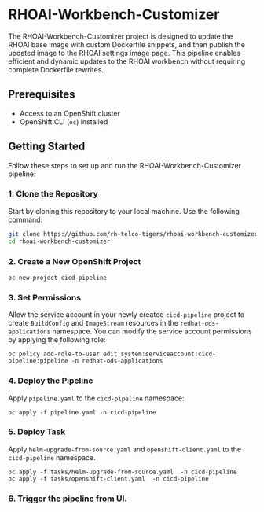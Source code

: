 # RHOAI-Workbench-Customizer

The RHOAI-Workbench-Customizer project is designed to update the RHOAI base image with custom Dockerfile snippets, and then publish the updated image to the RHOAI settings image page. This pipeline enables efficient and dynamic updates to the RHOAI workbench without requiring complete Dockerfile rewrites.

## Prerequisites

- Access to an OpenShift cluster
- OpenShift CLI (`oc`) installed

## Getting Started

Follow these steps to set up and run the RHOAI-Workbench-Customizer pipeline:

### 1. Clone the Repository

Start by cloning this repository to your local machine. Use the following command:

```bash
git clone https://github.com/rh-telco-tigers/rhoai-workbench-customizer.git
cd rhoai-workbench-customizer
```

### 2. Create a New OpenShift Project
```
oc new-project cicd-pipeline
```

### 3. Set Permissions
Allow the service account in your newly created `cicd-pipeline` project to create `BuildConfig` and `ImageStream` resources in the `redhat-ods-applications` namespace. You can modify the service account permissions by applying the following role:
```
oc policy add-role-to-user edit system:serviceaccount:cicd-pipeline:pipeline -n redhat-ods-applications
```

### 4. Deploy the Pipeline
Apply `pipeline.yaml` to the `cicd-pipeline` namespace:
```
oc apply -f pipeline.yaml -n cicd-pipeline
```
### 5. Deploy Task

Apply `helm-upgrade-from-source.yaml` and `openshift-client.yaml` to the `cicd-pipeline` namespace.
```
oc apply -f tasks/helm-upgrade-from-source.yaml  -n cicd-pipeline
oc apply -f tasks/openshift-client.yaml  -n cicd-pipeline
```

### 6. Trigger the pipeline from UI.

